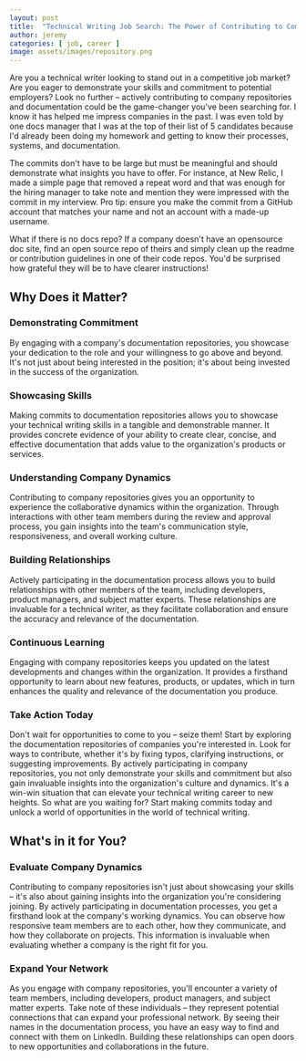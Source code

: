 ```yaml
---
layout: post
title:  "Technical Writing Job Search: The Power of Contributing to Company Repositories"
author: jeremy
categories: [ job, career ]
image: assets/images/repository.png
---
```


Are you a technical writer looking to stand out in a competitive job market? Are you eager to demonstrate your skills and commitment to potential employers? Look no further – actively contributing to company repositories and documentation could be the game-changer you've been searching for. I know it has helped me impress companies in the past. I was even told by one docs manager that I was at the top of their list of 5 candidates because I'd already been doing my homework and getting to know their processes, systems, and documentation.

The commits don't have to be large but must be meaningful and should demonstrate what insights you have to offer. For instance, at New Relic, I made a simple page that removed a repeat word and that was enough for the hiring manager to take note and mention they were impressed with the commit in my interview. Pro tip: ensure you make the commit from a GitHub account that matches your name and not an account with a made-up username.

What if there is no docs repo? If a company doesn't have an opensource doc site, find an open source repo of theirs and simply clean up the readme or contribution guidelines in one of their code repos. You'd be surprised how grateful they will be to have clearer instructions!

## Why Does it Matter?

### Demonstrating Commitment

By engaging with a company's documentation repositories, you showcase your dedication to the role and your willingness to go above and beyond. It's not just about being interested in the position; it's about being invested in the success of the organization.

### Showcasing Skills

Making commits to documentation repositories allows you to showcase your technical writing skills in a tangible and demonstrable manner. It provides concrete evidence of your ability to create clear, concise, and effective documentation that adds value to the organization's products or services.

### Understanding Company Dynamics

Contributing to company repositories gives you an opportunity to experience the collaborative dynamics within the organization. Through interactions with other team members during the review and approval process, you gain insights into the team's communication style, responsiveness, and overall working culture.

### Building Relationships

Actively participating in the documentation process allows you to build relationships with other members of the team, including developers, product managers, and subject matter experts. These relationships are invaluable for a technical writer, as they facilitate collaboration and ensure the accuracy and relevance of the documentation.

### Continuous Learning

Engaging with company repositories keeps you updated on the latest developments and changes within the organization. It provides a firsthand opportunity to learn about new features, products, or updates, which in turn enhances the quality and relevance of the documentation you produce.

### Take Action Today

Don't wait for opportunities to come to you – seize them! Start by exploring the documentation repositories of companies you're interested in. Look for ways to contribute, whether it's by fixing typos, clarifying instructions, or suggesting improvements.
By actively participating in company repositories, you not only demonstrate your skills and commitment but also gain invaluable insights into the organization's culture and dynamics. It's a win-win situation that can elevate your technical writing career to new heights.
So what are you waiting for? Start making commits today and unlock a world of opportunities in the world of technical writing.

## What's in it for You?

### Evaluate Company Dynamics
Contributing to company repositories isn't just about showcasing your skills – it's also about gaining insights into the organization you're considering joining. By actively participating in documentation processes, you get a firsthand look at the company's working dynamics. You can observe how responsive team members are to each other, how they communicate, and how they collaborate on projects. This information is invaluable when evaluating whether a company is the right fit for you.

### Expand Your Network
As you engage with company repositories, you'll encounter a variety of team members, including developers, product managers, and subject matter experts. Take note of these individuals – they represent potential connections that can expand your professional network. By seeing their names in the documentation process, you have an easy way to find and connect with them on LinkedIn. Building these relationships can open doors to new opportunities and collaborations in the future.
